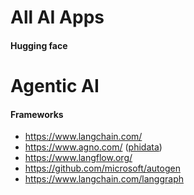 # All AI Apps

#### Hugging face

# Agentic AI
#### Frameworks
- https://www.langchain.com/
- https://www.agno.com/ ([phidata](https://docs.phidata.com/introduction))
- https://www.langflow.org/
- https://github.com/microsoft/autogen
- https://www.langchain.com/langgraph


